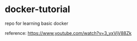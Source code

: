 # docker-tutorial
repo for learning basic docker

reference: https://www.youtube.com/watch?v=3_yxVjV88Zk
